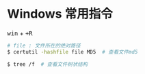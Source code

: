 # Windows 常用指令

<kbd>win</kbd> + <kbd>+R</kbd>

```sh
# file : 文件所在的绝对路径
$ certutil -hashfile file MD5  # 查看文件md5

$ tree /f  # 查看文件树状结构
```
